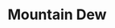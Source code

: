 ---
layout: post
title: Mountain Dew
thumb: /images/work-dew.jpg
year: 2015
agency: Firstborn
role: Lead Front End Engineer
href: http://mountaindew.com
---